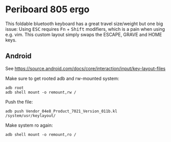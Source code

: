 # Periboard 805 ergo

This foldable bluetooth keyboard has a great travel size/weight but one big issue:
Using <kbd>ESC</kbd> requires <kbd>Fn</kbd> + <kbd>Shift</kbd> modifiers, which is a pain when using e.g. vim.
This custom layout simply swaps the ESCAPE, GRAVE and HOME keys.

## Android

See https://source.android.com/docs/core/interaction/input/key-layout-files

Make sure to get rooted adb and rw-mounted system:

```
adb root
adb shell mount -o remount,rw /
```

Push the file:

```
adb push Vendor_04e8_Product_7021_Version_011b.kl /system/usr/keylayout/
```

Make system ro again:

```
adb shell mount -o remount,ro /
```
